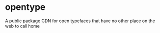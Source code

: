 # opentype
A public package CDN for open typefaces that have no other place on the web to call home
